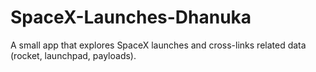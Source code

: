 # SpaceX-Launches-Dhanuka
A small app that explores SpaceX launches and cross-links related data (rocket, launchpad, payloads).

